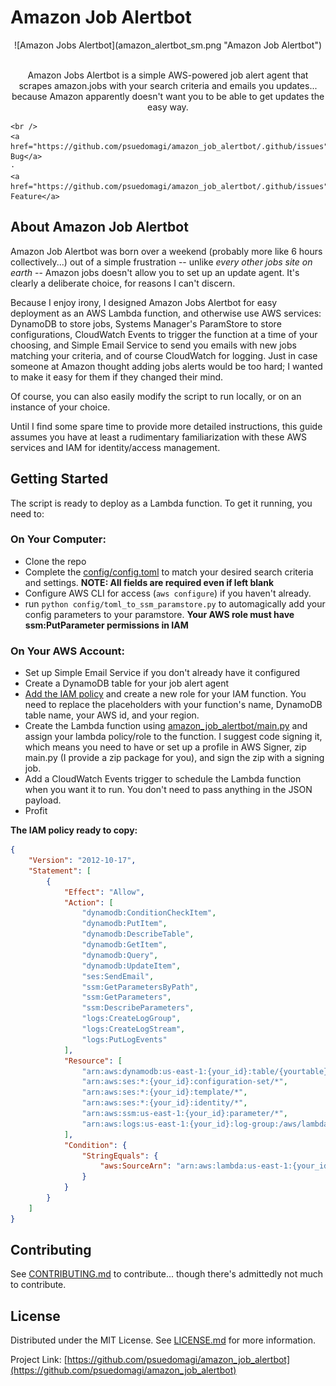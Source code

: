 <!-- PROJECT SHIELDS -->
<!--
*** README template based on Othneil Drew's excellent [Best-README-Template][best-readme-url]
MIT License

Copyright (c) 2021 Othneil Drew

Permission is hereby granted, free of charge, to any person obtaining a copy
of this software and associated documentation files (the "Software"), to deal
in the Software without restriction, including without limitation the rights
to use, copy, modify, merge, publish, distribute, sublicense, and/or sell
copies of the Software, and to permit persons to whom the Software is
furnished to do so, subject to the following conditions:

The above copyright notice and this permission notice shall be included in all
copies or substantial portions of the Software.

THE SOFTWARE IS PROVIDED "AS IS", WITHOUT WARRANTY OF ANY KIND, EXPRESS OR
IMPLIED, INCLUDING BUT NOT LIMITED TO THE WARRANTIES OF MERCHANTABILITY,
FITNESS FOR A PARTICULAR PURPOSE AND NONINFRINGEMENT. IN NO EVENT SHALL THE
AUTHORS OR COPYRIGHT HOLDERS BE LIABLE FOR ANY CLAIM, DAMAGES OR OTHER
LIABILITY, WHETHER IN AN ACTION OF CONTRACT, TORT OR OTHERWISE, ARISING FROM,
OUT OF OR IN CONNECTION WITH THE SOFTWARE OR THE USE OR OTHER DEALINGS IN THE
SOFTWARE.
-->
# Amazon Job Alertbot

<div style="text-align: center;">
![Amazon Jobs Alertbot](amazon_alertbot_sm.png "Amazon Job Alertbot")
</div>

<br />

  <p align="center">
    Amazon Jobs Alertbot is a simple AWS-powered job alert agent that scrapes amazon.jobs with your search criteria and emails you updates... because Amazon apparently doesn't want you to be able to get updates the easy way.

    <br />
    <a href="https://github.com/psuedomagi/amazon_job_alertbot/.github/issues">Report Bug</a>
    ·
    <a href="https://github.com/psuedomagi/amazon_job_alertbot/.github/issues">Request Feature</a>
  </p>
</div>

<!-- ABOUT THE PROJECT -->
## About Amazon Job Alertbot

Amazon Job Alertbot was born over a weekend (probably more like 6 hours collectively...) out of a simple frustration -- unlike *every other jobs site on earth* -- Amazon jobs doesn't allow you to set up an update agent. It's clearly a deliberate choice, for reasons I can't discern.

Because I enjoy irony, I designed Amazon Jobs Alertbot for easy deployment as an AWS Lambda function, and otherwise use AWS services: DynamoDB to store jobs, Systems Manager's ParamStore to store configurations, CloudWatch Events to trigger the function at a time of your choosing, and Simple Email Service to send you emails with new jobs matching your criteria, and of course CloudWatch for logging. Just in case someone at Amazon thought adding jobs alerts would be too hard; I wanted to make it easy for them if they changed their mind.

Of course, you can also easily modify the script to run locally, or on an instance of your choice.

Until I find some spare time to provide more detailed instructions, this guide assumes you have at least a rudimentary familiarization with these AWS services and IAM for identity/access management.


<!-- GETTING STARTED -->
## Getting Started

The script is ready to deploy as a Lambda function. To get it running, you need to:

### On Your Computer:

- Clone the repo
- Complete the [config/config.toml](/config/config.toml) to match your desired search criteria and settings. **NOTE: All fields are required even if left blank**
- Configure AWS CLI for access (`aws configure`) if you haven't already.
- run `python config/toml_to_ssm_paramstore.py` to automagically add your config parameters to your paramstore. **Your AWS role must have ssm:PutParameter permissions in IAM**

### On Your AWS Account:

- Set up Simple Email Service if you don't already have it configured
- Create a DynamoDB table for your job alert agent
- [Add the IAM policy](/config/sample_policy.json) and create a new role for your IAM function. You need to replace the placeholders with your function's name, DynamoDB table name, your AWS id, and your region.
- Create the Lambda function using [amazon_job_alertbot/main.py](/amazon_job_alertbot/main.py) and assign your lambda policy/role to the function. I suggest code signing it, which means you need to have or set up a profile in AWS Signer, zip main.py (I provide a zip package for you), and sign the zip with a signing job.
- Add a CloudWatch Events trigger to schedule the Lambda function when you want it to run. You don't need to pass anything in the JSON payload.
- Profit

**The IAM policy ready to copy:**

``` JSON
{
    "Version": "2012-10-17",
    "Statement": [
        {
            "Effect": "Allow",
            "Action": [
                "dynamodb:ConditionCheckItem",
                "dynamodb:PutItem",
                "dynamodb:DescribeTable",
                "dynamodb:GetItem",
                "dynamodb:Query",
                "dynamodb:UpdateItem",
                "ses:SendEmail",
                "ssm:GetParametersByPath",
                "ssm:GetParameters",
                "ssm:DescribeParameters",
                "logs:CreateLogGroup",
                "logs:CreateLogStream",
                "logs:PutLogEvents"
            ],
            "Resource": [
                "arn:aws:dynamodb:us-east-1:{your_id}:table/{yourtable}",
                "arn:aws:ses:*:{your_id}:configuration-set/*",
                "arn:aws:ses:*:{your_id}:template/*",
                "arn:aws:ses:*:{your_id}:identity/*",
                "arn:aws:ssm:us-east-1:{your_id}:parameter/*",
                "arn:aws:logs:us-east-1:{your_id}:log-group:/aws/lambda/{yourlambdafuncname}:*"
            ],
            "Condition": {
                "StringEquals": {
                    "aws:SourceArn": "arn:aws:lambda:us-east-1:{your_id}:function:{yourlambdafuncname}"
                }
            }
        }
    ]
}
```

<!-- CONTRIBUTING -->
## Contributing

See [CONTRIBUTING.md][CONTRIBUTING-url] to contribute... though there's admittedly not much to contribute.


<!-- LICENSE -->
## License

Distributed under the MIT License. See [LICENSE.md][license-url] for more information.


Project Link: [https://github.com/psuedomagi/amazon_job_alertbot](https://github.com/psuedomagi/amazon_job_alertbot)

<!-- MARKDOWN LINKS & IMAGES -->
<!-- https://www.markdownguide.org/basic-syntax/#reference-style-links -->
[CONTRIBUTING-url]: CONTRIBUTING.md
[best-readme-url]: https://github.com/othneildrew/Best-README-Template/tree/master
[issues-url]: https://github.com/psuedomagi/amazon_job_alertbot/.github/issues
[license-url]: https://github.com/psuedomagi/amazon_job_alertbot/LICENSE.md
